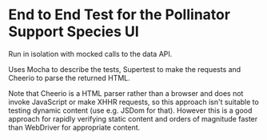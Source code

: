 # End to End Test for the Pollinator Support Species UI

Run in isolation with mocked calls to the data API.

Uses Mocha to describe the tests, Supertest to make the requests and Cheerio to parse the returned HTML.

Note that Cheerio is a HTML parser rather than a browser and does not invoke JavaScript or make XHHR requests, so this approach isn't suitable to testing dynamic content (use e.g. JSDom for that). However this is a good approach for rapidly verifying static content and orders of magnitude faster than WebDriver for appropriate content.
